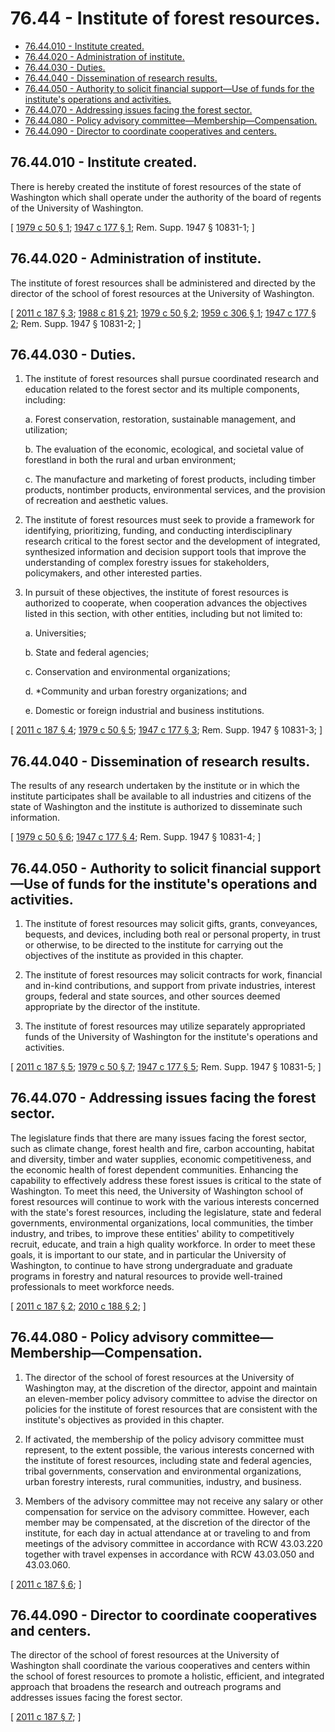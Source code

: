 # 76.44 - Institute of forest resources.
* [76.44.010 - Institute created.](#7644010---institute-created)
* [76.44.020 - Administration of institute.](#7644020---administration-of-institute)
* [76.44.030 - Duties.](#7644030---duties)
* [76.44.040 - Dissemination of research results.](#7644040---dissemination-of-research-results)
* [76.44.050 - Authority to solicit financial support—Use of funds for the institute's operations and activities.](#7644050---authority-to-solicit-financial-supportuse-of-funds-for-the-institutes-operations-and-activities)
* [76.44.070 - Addressing issues facing the forest sector.](#7644070---addressing-issues-facing-the-forest-sector)
* [76.44.080 - Policy advisory committee—Membership—Compensation.](#7644080---policy-advisory-committeemembershipcompensation)
* [76.44.090 - Director to coordinate cooperatives and centers.](#7644090---director-to-coordinate-cooperatives-and-centers)
## 76.44.010 - Institute created.
There is hereby created the institute of forest resources of the state of Washington which shall operate under the authority of the board of regents of the University of Washington.

\[ [1979 c 50 § 1](https://leg.wa.gov/CodeReviser/documents/sessionlaw/1979c50.pdf?cite=1979%20c%2050%20§%201); [1947 c 177 § 1](https://leg.wa.gov/CodeReviser/documents/sessionlaw/1947c177.pdf?cite=1947%20c%20177%20§%201); Rem. Supp. 1947 § 10831-1; \]

## 76.44.020 - Administration of institute.
The institute of forest resources shall be administered and directed by the director of the school of forest resources at the University of Washington.

\[ [2011 c 187 § 3](https://lawfilesext.leg.wa.gov/biennium/2011-12/Pdf/Bills/Session%20Laws/House/1254-S.SL.pdf?cite=2011%20c%20187%20§%203); [1988 c 81 § 21](https://leg.wa.gov/CodeReviser/documents/sessionlaw/1988c81.pdf?cite=1988%20c%2081%20§%2021); [1979 c 50 § 2](https://leg.wa.gov/CodeReviser/documents/sessionlaw/1979c50.pdf?cite=1979%20c%2050%20§%202); [1959 c 306 § 1](https://leg.wa.gov/CodeReviser/documents/sessionlaw/1959c306.pdf?cite=1959%20c%20306%20§%201); [1947 c 177 § 2](https://leg.wa.gov/CodeReviser/documents/sessionlaw/1947c177.pdf?cite=1947%20c%20177%20§%202); Rem. Supp. 1947 § 10831-2; \]

## 76.44.030 - Duties.
1. The institute of forest resources shall pursue coordinated research and education related to the forest sector and its multiple components, including:

   a. Forest conservation, restoration, sustainable management, and utilization;

   b. The evaluation of the economic, ecological, and societal value of forestland in both the rural and urban environment;

   c. The manufacture and marketing of forest products, including timber products, nontimber products, environmental services, and the provision of recreation and aesthetic values.

2. The institute of forest resources must seek to provide a framework for identifying, prioritizing, funding, and conducting interdisciplinary research critical to the forest sector and the development of integrated, synthesized information and decision support tools that improve the understanding of complex forestry issues for stakeholders, policymakers, and other interested parties.

3. In pursuit of these objectives, the institute of forest resources is authorized to cooperate, when cooperation advances the objectives listed in this section, with other entities, including but not limited to:

   a. Universities;

   b. State and federal agencies;

   c. Conservation and environmental organizations;

   d. *Community and urban forestry organizations; and

   e. Domestic or foreign industrial and business institutions.

\[ [2011 c 187 § 4](https://lawfilesext.leg.wa.gov/biennium/2011-12/Pdf/Bills/Session%20Laws/House/1254-S.SL.pdf?cite=2011%20c%20187%20§%204); [1979 c 50 § 5](https://leg.wa.gov/CodeReviser/documents/sessionlaw/1979c50.pdf?cite=1979%20c%2050%20§%205); [1947 c 177 § 3](https://leg.wa.gov/CodeReviser/documents/sessionlaw/1947c177.pdf?cite=1947%20c%20177%20§%203); Rem. Supp. 1947 § 10831-3; \]

## 76.44.040 - Dissemination of research results.
The results of any research undertaken by the institute or in which the institute participates shall be available to all industries and citizens of the state of Washington and the institute is authorized to disseminate such information.

\[ [1979 c 50 § 6](https://leg.wa.gov/CodeReviser/documents/sessionlaw/1979c50.pdf?cite=1979%20c%2050%20§%206); [1947 c 177 § 4](https://leg.wa.gov/CodeReviser/documents/sessionlaw/1947c177.pdf?cite=1947%20c%20177%20§%204); Rem. Supp. 1947 § 10831-4; \]

## 76.44.050 - Authority to solicit financial support—Use of funds for the institute's operations and activities.
1. The institute of forest resources may solicit gifts, grants, conveyances, bequests, and devices, including both real or personal property, in trust or otherwise, to be directed to the institute for carrying out the objectives of the institute as provided in this chapter.

2. The institute of forest resources may solicit contracts for work, financial and in-kind contributions, and support from private industries, interest groups, federal and state sources, and other sources deemed appropriate by the director of the institute.

3. The institute of forest resources may utilize separately appropriated funds of the University of Washington for the institute's operations and activities.

\[ [2011 c 187 § 5](https://lawfilesext.leg.wa.gov/biennium/2011-12/Pdf/Bills/Session%20Laws/House/1254-S.SL.pdf?cite=2011%20c%20187%20§%205); [1979 c 50 § 7](https://leg.wa.gov/CodeReviser/documents/sessionlaw/1979c50.pdf?cite=1979%20c%2050%20§%207); [1947 c 177 § 5](https://leg.wa.gov/CodeReviser/documents/sessionlaw/1947c177.pdf?cite=1947%20c%20177%20§%205); Rem. Supp. 1947 § 10831-5; \]

## 76.44.070 - Addressing issues facing the forest sector.
The legislature finds that there are many issues facing the forest sector, such as climate change, forest health and fire, carbon accounting, habitat and diversity, timber and water supplies, economic competitiveness, and the economic health of forest dependent communities. Enhancing the capability to effectively address these forest issues is critical to the state of Washington. To meet this need, the University of Washington school of forest resources will continue to work with the various interests concerned with the state's forest resources, including the legislature, state and federal governments, environmental organizations, local communities, the timber industry, and tribes, to improve these entities' ability to competitively recruit, educate, and train a high quality workforce. In order to meet these goals, it is important to our state, and in particular the University of Washington, to continue to have strong undergraduate and graduate programs in forestry and natural resources to provide well-trained professionals to meet workforce needs.

\[ [2011 c 187 § 2](https://lawfilesext.leg.wa.gov/biennium/2011-12/Pdf/Bills/Session%20Laws/House/1254-S.SL.pdf?cite=2011%20c%20187%20§%202); [2010 c 188 § 2](https://lawfilesext.leg.wa.gov/biennium/2009-10/Pdf/Bills/Session%20Laws/House/2541-S.SL.pdf?cite=2010%20c%20188%20§%202); \]

## 76.44.080 - Policy advisory committee—Membership—Compensation.
1. The director of the school of forest resources at the University of Washington may, at the discretion of the director, appoint and maintain an eleven-member policy advisory committee to advise the director on policies for the institute of forest resources that are consistent with the institute's objectives as provided in this chapter.

2. If activated, the membership of the policy advisory committee must represent, to the extent possible, the various interests concerned with the institute of forest resources, including state and federal agencies, tribal governments, conservation and environmental organizations, urban forestry interests, rural communities, industry, and business.

3. Members of the advisory committee may not receive any salary or other compensation for service on the advisory committee. However, each member may be compensated, at the discretion of the director of the institute, for each day in actual attendance at or traveling to and from meetings of the advisory committee in accordance with RCW 43.03.220 together with travel expenses in accordance with RCW 43.03.050 and 43.03.060.

\[ [2011 c 187 § 6](https://lawfilesext.leg.wa.gov/biennium/2011-12/Pdf/Bills/Session%20Laws/House/1254-S.SL.pdf?cite=2011%20c%20187%20§%206); \]

## 76.44.090 - Director to coordinate cooperatives and centers.
The director of the school of forest resources at the University of Washington shall coordinate the various cooperatives and centers within the school of forest resources to promote a holistic, efficient, and integrated approach that broadens the research and outreach programs and addresses issues facing the forest sector.

\[ [2011 c 187 § 7](https://lawfilesext.leg.wa.gov/biennium/2011-12/Pdf/Bills/Session%20Laws/House/1254-S.SL.pdf?cite=2011%20c%20187%20§%207); \]

